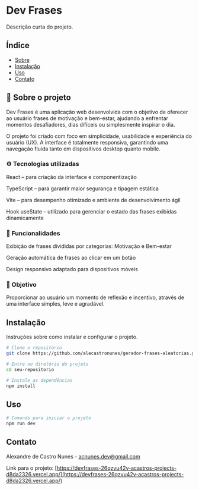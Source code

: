 # Dev Frases

Descrição curta do projeto.

## Índice

- [Sobre](#sobre)
- [Instalação](#instalação)
- [Uso](#uso)
- [Contato](#contato)

## 🧠 Sobre o projeto

Dev Frases é uma aplicação web desenvolvida com o objetivo de oferecer ao usuário frases de motivação e bem-estar, ajudando a enfrentar momentos desafiadores, dias difíceis ou simplesmente inspirar o dia.

O projeto foi criado com foco em simplicidade, usabilidade e experiência do usuário (UX).
A interface é totalmente responsiva, garantindo uma navegação fluida tanto em dispositivos desktop quanto mobile.

### ⚙️ Tecnologias utilizadas

React – para criação da interface e componentização

TypeScript – para garantir maior segurança e tipagem estática

Vite – para desempenho otimizado e ambiente de desenvolvimento ágil

Hook useState – utilizado para gerenciar o estado das frases exibidas dinamicamente

### 📱 Funcionalidades

Exibição de frases divididas por categorias: Motivação e Bem-estar

Geração automática de frases ao clicar em um botão

Design responsivo adaptado para dispositivos móveis

### 🎯 Objetivo

Proporcionar ao usuário um momento de reflexão e incentivo, através de uma interface simples, leve e agradável.

## Instalação

Instruções sobre como instalar e configurar o projeto.

```bash
# Clone o repositório
git clone https://github.com/alecastronunes/gerador-frases-aleatorias.git

# Entre no diretório do projeto
cd seu-repositorio

# Instale as dependências
npm install
```

## Uso

```bash
# Comando para iniciar o projeto
npm run dev
```

## Contato

Alexandre de Castro Nunes - [acnunes.dev@gmail.com](mailto:acnunes.dev@gmail.com)

Link para o projeto: [https://devfrases-26qzvu42v-acastros-projects-d8da2326.vercel.app/](https://devfrases-26qzvu42v-acastros-projects-d8da2326.vercel.app/)
